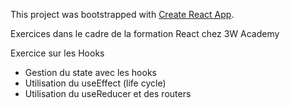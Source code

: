 This project was bootstrapped with [Create React App](https://github.com/facebook/create-react-app).

Exercices dans le cadre de la formation React chez 3W Academy

Exercice sur les Hooks
- Gestion du state avec les hooks
- Utilisation du useEffect (life cycle)
- Utilisation du useReducer et des routers
